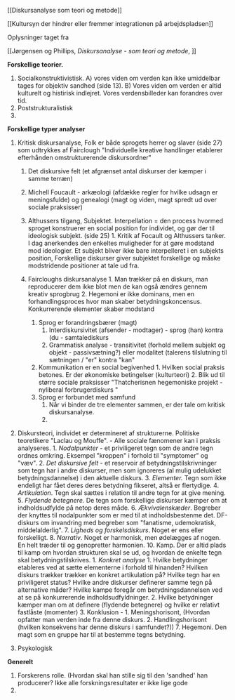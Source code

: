 [[Diskursanalyse som teori og metode]]

[[Kultursyn der hindrer eller fremmer integrationen på arbejdspladsen]]


Oplysninger taget fra 

[[Jørgensen og Phillips, *Diskursanalyse - som teori og metode*, ]]

**Forskellige teorier.**
1.  Socialkonstruktivistisk. A) vores viden om verden kan ikke umiddelbar tages for objektiv sandhed (side 13). B) Vores viden om verden er altid kulturelt og histirisk indlejret. Vores verdensbilleder kan forandres over tid.
3. Poststrukturalistisk 
4. 

**Forskellige typer analyser**
1. Kritisk diskursanalyse, Folk er både sprogets herrer og slaver (side 27) som udtrykkes af Fairclough "Individuelle kreative handlinger etablerer efterhånden omstrukturerende diskursordner"
     1. Det diskursive felt (et afgrænset antal diskurser der kæmper i samme terræn)

    1. Michell Foucault - arkæologi (afdække regler for hvilke udsagn er meningsfulde) og genealogi (magt og viden, magt spredt ud over sociale praksisser) 
    2. Althussers tilgang, Subjektet. Interpellation = den process hvormed sproget konstruerer en social position for individet, og gør der til ideologisk subjekt. (side 25)
              1. Kritik af Focault og Althussers tanker. I dag anerkendes den enkeltes muligheder for at gøre modstand mod ideologier. Et subjekt bliver ikke bare interpelleret i en subjekts position, Forskellige diskurser giver subjektet forskellige og måske modstridende positioner at tale ud fra.
     3. Faircloughs diskursanalyse
                1. Man trækker på en diskurs, man reproducerer dem ikke blot men de kan også ændres gennem kreativ sprogbrug 
                2. Hegemoni er ikke dominans, men en forhandlingsproces hvor man skaber betydningskoncensus. Konkurrerende elementer skaber modstand 

         1. Sprog er forandringsbærer (magt)
               1. Interdiskursivitet (afsender - modtager) - sprog (han) kontra (du - samtalediskurs
               2. Grammatisk analyse - transitivitet (forhold mellem subjekt og objekt - passivsætning?) eller modalitet (talerens tilslutning til sætningen / "er" kontra "kan" 
         3. Kommunikation er en social begivenhed 
                1. Hvilken social praksis betones. Er der økonomiske betingelser (kulturteori)
                2. Blik ud til større sociale praksisser "Thatcherisnen hegemoniske projekt - nyliberal forbrugerdiskurs "
         5. Sprog er forbundet med samfund 
              1. Når vi binder de tre elementer sammen, er der tale om kritisk diskursanalyse. 
              2. 

2. Diskursteori, individet er determineret af strukturerne. Politiske teoretikere "Laclau og Mouffe". - Alle sociale fænomener kan i praksis analyseres. 
        1. *Nodalpunkter* - et priviligeret tegn som de andre tegn ordnes omkring. Eksempel "kroppen" i forhold til "symptomer" og "væv". 
        2. *Det diskursive felt* - et reservoir af betydningstilskrivninger som tegn har i andre diskurser, men som ignoreres (al mulig udelukket betydningsdannelse) i den aktuelle diskurs.
        3. *Elementer.* Tegn som ikke endeligt har fået deres deres betydning fikseret, altså er flertydige. 
        4. *Artikulation*. Tegn skal sættes i relation til andre tegn for at give mening. 
        5. *Flydende betegnere.* De tegn som forskellige diskurser kæmper om at indholdsudfylde på netop deres måde.
        6. *Ækvivalenskæder*. Begreber der knyttes til nodalpunkter som er med til at indholdsbestenme det. DF-diskurs om invandring med begreber som "fanatisme, udemokratisk, middelalderlig".
        7.  *Ligheds og forskelsdiskurs*. Noget er ens eller forskelligt.
        8. *Narrativ*. Noget er harmonisk, men ødelægges af nogen. En helt træder til og genopretter harmonien.
        10.  Kamp. Der er altid plads til kamp om hvordan strukturen skal se ud, og hvordan de enkelte tegn skal betydningstilskrives. 
                  1. *Konkret analyse*
                         1.   Hvilke betydninger etableres ved at sætte elementerne i forhold til hinanden? Hvilken diskurs trækker trækker en konkret artikulation på? Hvilke tegn har en priviligeret status? Hvilke andre diskurser definerer samme tegn på alternative måder? Hvilke kampe foregår om betydningsdannelsen ved at se på konkurrerende indholdsudfyldninger. 
                         2. Hvilke betydninger kæmper man om at definere (flydende betegnere) og hvilke er relativt fastlåste (momenter)
                         3. Konklusion - 1. Meningshorisont, (Hvordan opfatter man verden inde fra denne diskurs. 2. Handlingshorisont (hvilken konsekvens har denne diskurs i samfundet?))
    7. Hegemoni. Den magt som en gruppe har til at bestemme tegns betydning.



4. Psykologisk 


**Generelt**
1. Forskerens rolle. (Hvordan skal han stille sig til den 'sandhed' han producerer? Ikke alle forskningsresultater er ikke lige gode
2. 